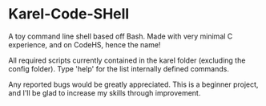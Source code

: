 # Karel-Code-SHell
A toy command line shell based off Bash.
Made with very minimal C experience, and on CodeHS, hence the name!

All required scripts currently contained in the karel folder (excluding the config folder).
Type 'help' for the list internally defined commands.

Any reported bugs would be greatly appreciated.
This is a beginner project, and I'll be glad to increase my skills through improvement.
